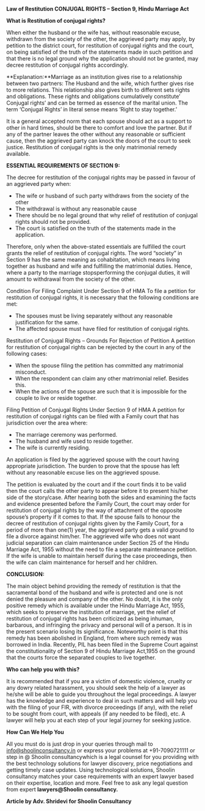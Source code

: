 **Law of Restitution CONJUGAL RIGHTS – Section 9, Hindu Marriage Act**

**What is Restitution of conjugal rights?** 

When either the husband or the wife has, without reasonable excuse, withdrawn from the society of the other, the aggrieved party may apply, by petition to the district court, for restitution of conjugal rights and the court, on being satisfied of the truth of the statements made in such petition and that there is no legal ground why the application should not be granted, may decree restitution of conjugal rights accordingly.

**Explanation:**Marriage as an institution gives rise to a relationship between two partners: The Husband and the wife, which further gives rise to more relations. This relationship also gives birth to different sets rights and obligations. These rights and obligations cumulatively constitute’ Conjugal rights’ and can be termed as essence of the marital union. The term ‘Conjugal Rights’ in literal sense means ‘Right to stay together.’

It is a general accepted norm that each spouse should act as a support to other in hard times, should be there to comfort and love the partner. But if any of the partner leaves the other without any reasonable or sufficient cause, then the aggrieved party can knock the doors of the court to seek justice. Restitution of conjugal rights is the only matrimonial remedy available.

**ESSENTIAL REQUIREMENTS OF SECTION 9:**

The decree for restitution of the conjugal rights may be passed in favour of an aggrieved party when:
- The wife or husband of such party withdraws from the society of the other
- The withdrawal is without any reasonable cause
- There should be no legal ground that why relief of restitution of conjugal rights should not be provided.
- The court is satisfied on the truth of the statements made in the application.

Therefore, only when the above-stated essentials are fulfilled the court grants the relief of restitution of conjugal rights. The word “society” in Section 9 has the same meaning as cohabitation, which means living together as husband and wife and fulfilling the matrimonial duties. Hence, where a party to the marriage stopsperforming the conjugal duties, it will amount to withdrawal from the society of the other.

Condition For Filing Complaint Under Section 9 of HMA
To file a petition for restitution of conjugal rights, it is necessary that the following conditions are met:

- The spouses must be living separately without any reasonable justification for the same.
- The affected spouse must have filed for restitution of conjugal rights.

Restitution of Conjugal Rights – Grounds For Rejection of Petition
A petition for restitution of conjugal rights can be rejected by the court in any of the following cases:
- When the spouse filing the petition has committed any matrimonial misconduct.
- When the respondent can claim any other matrimonial relief. Besides this.
- When the actions of the spouse are such that it is impossible for the couple to live or reside together.

Filing Petition of Conjugal Rights Under Section 9 of HMA A petition for restitution of conjugal rights can be filed with a Family court that has jurisdiction over the area where:

- The marriage ceremony was performed.
- The husband and wife used to reside together.
- The wife is currently residing.

An application is filed by the aggrieved spouse with the court having appropriate jurisdiction. The burden to prove that the spouse has left without any reasonable excuse lies on the aggrieved spouse.

The petition is evaluated by the court and if the court finds it to be valid then the court calls the other party to appear before it to present his/her side of the story/case.
After hearing both the sides and examining the facts and evidence presented before the Family Court, the court may order for restitution of conjugal rights by the way of attachment of the opposite spouse’s property if it comes to that. If the spouse fails to honour the decree of restitution of conjugal rights given by the Family Court, for a period of more than one(1) year, the aggrieved party gets a valid ground to file a divorce against him/her.
The aggrieved wife who does not want judicial separation can claim maintenance under Section 25 of the Hindu Marriage Act, 1955 without the need to file a separate maintenance petition. If the wife is unable to maintain herself during the case proceedings, then the wife can claim maintenance for herself and her children.


**CONCLUSION:**

The main object behind providing the remedy of restitution is that the sacramental bond of the husband and wife is protected and one is not denied the pleasure and company of the other. No doubt, it is the only positive remedy which is available under the Hindu Marriage Act, 1955, which seeks to preserve the institution of marriage, yet the relief of restitution of conjugal rights has been criticized as being inhuman, barbarous, and infringing the privacy and personal will of a person. It is in the present scenario losing its significance. Noteworthy point is that this remedy has been abolished in England, from where such remedy was borrowed in India. Recently, PIL has been filed in the Supreme Court against the constitutionality of Section 9 of Hindu Marriage Act,1955 on the ground that the courts force the separated couples to live together.

**Who can help you with this?**

It is recommended that if you are a victim of domestic violence, cruelty or any dowry related harassment, you should seek the help of a  lawyer as he/she will be able to guide you throughout the legal proceedings. A lawyer has the knowledge and experience to deal in such matters and will help you with the filing of your FIR, with divorce proceedings (if any), with the relief to be sought from court, with appeals (if any needed to be filed), etc. A lawyer will help you at each step of your legal journey for seeking justice.

**How Can We Help You**

All you must do is just drop in your queries through mail to info@shoolinconsultancy.in or express your problems at +91-7090721111 or step in @ Shoolin consultancywhich is a legal counsel for you providing with the best technology solutions for lawyer discovery, price negotiations and getting timely case updates. Using technological solutions, Shoolin consultancy matches your case requirements with an expert lawyer based on their expertise, location and more. 
Feel free to ask any legal question from expert **lawyers@Shoolin consultancy.**


**Article by Adv. Shridevi for Shoolin Consultancy**




